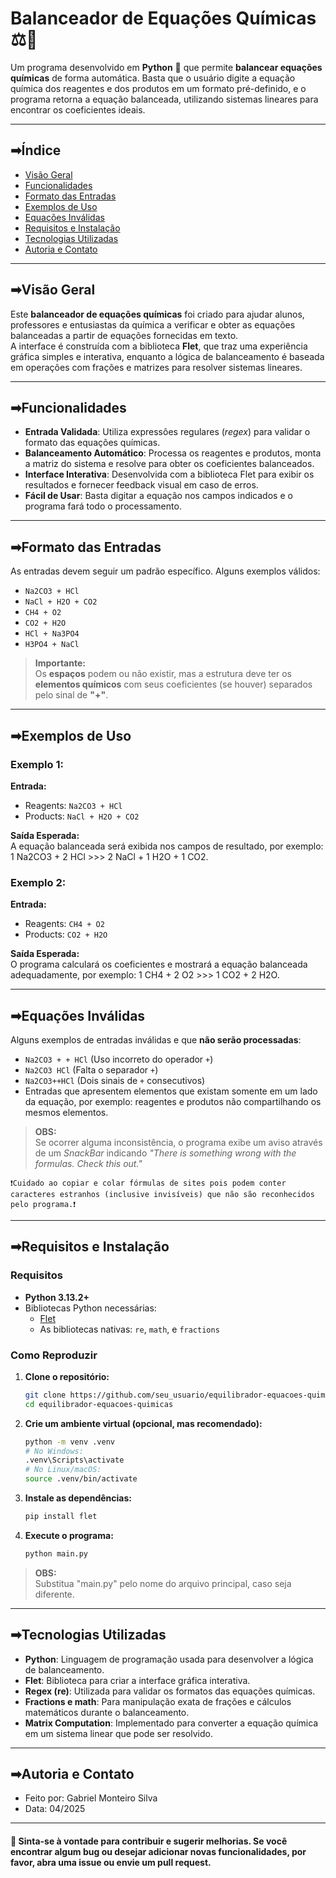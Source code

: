 # Balanceador de Equações Químicas ⚖️🧪

Um programa desenvolvido em **Python** 🐍 que permite **balancear equações químicas** de forma automática. Basta que o usuário digite a equação química dos reagentes e dos produtos em um formato pré-definido, e o programa retorna a equação balanceada, utilizando sistemas lineares para encontrar os coeficientes ideais.

---

## ➡Índice

- [Visão Geral](#visão-geral)
- [Funcionalidades](#funcionalidades)
- [Formato das Entradas](#formato-das-entradas)
- [Exemplos de Uso](#exemplos-de-uso)
- [Equações Inválidas](#equações-inválidas)
- [Requisitos e Instalação](#requisitos-e-instalação)
- [Tecnologias Utilizadas](#tecnologias-utilizadas)
- [Autoria e Contato](#autoria-e-contato)

---

## ➡Visão Geral

Este **balanceador de equações químicas** foi criado para ajudar alunos, professores e entusiastas da química a verificar e obter as equações balanceadas a partir de equações fornecidas em texto.  
A interface é construída com a biblioteca **Flet**, que traz uma experiência gráfica simples e interativa, enquanto a lógica de balanceamento é baseada em operações com frações e matrizes para resolver sistemas lineares.

---

## ➡Funcionalidades

- **Entrada Validada**: Utiliza expressões regulares (_regex_) para validar o formato das equações químicas.
- **Balanceamento Automático**: Processa os reagentes e produtos, monta a matriz do sistema e resolve para obter os coeficientes balanceados.
- **Interface Interativa**: Desenvolvida com a biblioteca Flet para exibir os resultados e fornecer feedback visual em caso de erros.
- **Fácil de Usar**: Basta digitar a equação nos campos indicados e o programa fará todo o processamento.
  
---

## ➡Formato das Entradas

As entradas devem seguir um padrão específico. Alguns exemplos válidos:

- `Na2CO3 + HCl`
- `NaCl + H2O + CO2`
- `CH4 + O2`
- `CO2 + H2O`
- `HCl + Na3PO4`
- `H3PO4 + NaCl`

> **Importante:**  
> Os **espaços** podem ou não existir, mas a estrutura deve ter os **elementos químicos** com seus coeficientes (se houver) separados pelo sinal de **"+"**.

---

## ➡Exemplos de Uso

### Exemplo 1:

**Entrada:**  
- Reagents: `Na2CO3 + HCl`  
- Products: `NaCl + H2O + CO2`

**Saída Esperada:**  
A equação balanceada será exibida nos campos de resultado, por exemplo:  
1 Na2CO3 + 2 HCl >>> 2 NaCl + 1 H2O + 1 CO2.

### Exemplo 2:

**Entrada:**  
- Reagents: `CH4 + O2`  
- Products: `CO2 + H2O`

**Saída Esperada:**  
O programa calculará os coeficientes e mostrará a equação balanceada adequadamente, por exemplo: 1 CH4 + 2 O2 >>> 1 CO2 + 2 H2O.

---

## ➡Equações Inválidas

Alguns exemplos de entradas inválidas e que **não serão processadas**:

- `Na2CO3 + + HCl` (Uso incorreto do operador `+`)
- `Na2CO3 HCl` (Falta o separador `+`)
- `Na2CO3++HCl` (Dois sinais de `+` consecutivos)
- Entradas que apresentem elementos que existam somente em um lado da equação, por exemplo: reagentes e produtos não compartilhando os mesmos elementos.

> **OBS:**  
> Se ocorrer alguma inconsistência, o programa exibe um aviso através de um *SnackBar* indicando *"There is something wrong with the formulas. Check this out."*

    ❗Cuidado ao copiar e colar fórmulas de sites pois podem conter caracteres estranhos (inclusive invisíveis) que não são reconhecidos pelo programa.❗

---

## ➡Requisitos e Instalação

### Requisitos

- **Python 3.13.2+**
- Bibliotecas Python necessárias:
  - [Flet](https://pypi.org/project/flet/)
  - As bibliotecas nativas: `re`, `math`, e `fractions`

### Como Reproduzir

1. **Clone o repositório:**
   ```bash
   git clone https://github.com/seu_usuario/equilibrador-equacoes-quimicas.git
   cd equilibrador-equacoes-quimicas

1. **Crie um ambiente virtual (opcional, mas recomendado):**
    ```bash
    python -m venv .venv
    # No Windows:
    .venv\Scripts\activate
    # No Linux/macOS:
    source .venv/bin/activate

1. **Instale as dependências:**
    ```bash
    pip install flet

1. **Execute o programa:**
    ```bash
    python main.py

> **OBS:**  
> Substitua "main.py" pelo nome do arquivo principal, caso seja diferente.

---

## ➡Tecnologias Utilizadas

- **Python**: Linguagem de programação usada para desenvolver a lógica de balanceamento.
- **Flet**: Biblioteca para criar a interface gráfica interativa.
- **Regex (re)**: Utilizada para validar os formatos das equações químicas.
- **Fractions e math**: Para manipulação exata de frações e cálculos matemáticos durante o balanceamento.
- **Matrix Computation**: Implementado para converter a equação química em um sistema linear que pode ser resolvido.

---

## ➡Autoria e Contato

- Feito por: Gabriel Monteiro Silva
- Data: 04/2025

---

#### 📢 Sinta-se à vontade para contribuir e sugerir melhorias. Se você encontrar algum bug ou desejar adicionar novas funcionalidades, por favor, abra uma issue ou envie um pull request.
